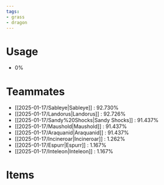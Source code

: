 ```yaml
---
tags:
- grass
- dragon
---
```

# Usage
- 0%
# Teammates
- [[2025-01-17/Sableye|Sableye]] : 92.730%
- [[2025-01-17/Landorus|Landorus]] : 92.726%
- [[2025-01-17/Sandy%20Shocks|Sandy Shocks]] : 91.437%
- [[2025-01-17/Maushold|Maushold]] : 91.437%
- [[2025-01-17/Araquanid|Araquanid]] : 91.437%
- [[2025-01-17/Incineroar|Incineroar]] : 1.262%
- [[2025-01-17/Espurr|Espurr]] : 1.167%
- [[2025-01-17/Inteleon|Inteleon]] : 1.167%
# Items